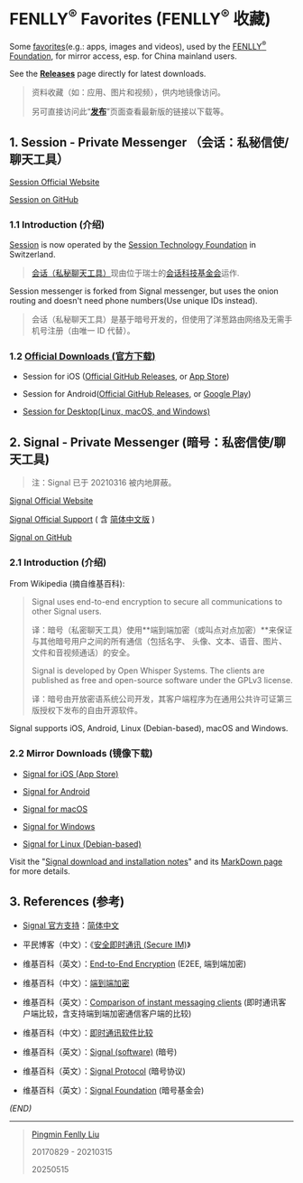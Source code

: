 # FENLLY<sup>®</sup> Favorites (FENLLY<sup>®</sup> 收藏)

Some [favorites](https://fenlly.github.io/favorites/)(e.g.: apps, images and videos), used by the [FENLLY<sup>®</sup> Foundation](https://fenlly.github.io), for mirror access, esp. for China mainland users.

See the [**Releases**](https://github.com/fenlly/favorites/releases) page directly for latest downloads.

> 资料收藏（如：应用、图片和视频），供内地镜像访问。
>
> 另可直接访问此“[**发布**](https://github.com/fenlly/favorites/releases)”页面查看最新版的链接以下载等。


## 1. Session - Private Messenger （会话：私秘信使/聊天工具）

[Session Official Website](https://getsession.org/)

[Session on GitHub](https://github.com/session-foundation/)

### 1.1 Introduction (介绍)

[Session](https://getsession.org) is now operated by the [Session Technology Foundation](https://session.foundation) in Switzerland.

> [会话（私秘聊天工具）](https://getsession.org)现由位于瑞士的[会话科技基金会](https://session.foundation)运作.

Session messenger is forked from Signal messenger, but uses the onion routing and doesn't need phone numbers(Use unique IDs instead).

> 会话（私秘聊天工具）是基于暗号开发的，但使用了洋葱路由网络及无需手机号注册（由唯一 ID 代替）。

### 1.2 [Official Downloads (官方下载)](https://getsession.org/download)

- Session for iOS ([Official GitHub Releases](https://github.com/session-foundation/session-ios/releases), or [App Store](https://apps.apple.com/cn/app/session-private-messenger/id1470168868))

- Session for Android([Official GitHub Releases](https://github.com/session-foundation/session-android/releases), or [Google Play](https://play.google.com/store/apps/details?id=network.loki.messenger))

- [Session for Desktop(Linux, macOS, and Windows)](https://github.com/session-foundation/session-desktop/releases)


## 2. Signal - Private Messenger (暗号：私密信使/聊天工具)

> 注：Signal 已于 20210316 被内地屏蔽。

[Signal Official Website](https://signal.org)

[Signal Official Support](https://support.signal.org) ( 含 [简体中文版](https://support.signal.org/hc/zh-cn) )

[Signal on GitHub](https://github.com/signalapp)

### 2.1 Introduction (介绍)

From Wikipedia (摘自维基百科):

> Signal uses end-to-end encryption to secure all communications to other Signal
> users.
>
> 译：暗号（私密聊天工具）使用**端到端加密（或叫点对点加密）**来保证与其他暗号用户之间的所有通信（包括名字、
> 头像、文本、语音、图片、文件和音视频通话）的安全。
>
> Signal is developed by Open Whisper Systems. The clients are published as free
> and open-source software under the GPLv3 license.
>
> 译：暗号由开放密语系统公司开发，其客户端程序为在通用公共许可证第三版授权下发布的自由开源软件。

Signal supports iOS, Android, Linux (Debian-based), macOS and Windows.

### 2.2 Mirror Downloads (镜像下载)

- [Signal for iOS (App Store)](https://itunes.apple.com/cn/app/signal-private-messenger/id874139669)

- [Signal for Android](https://github.com/fenlly/favorites/releases/download/latest/signal-website-release.apk)

- [Signal for macOS](https://github.com/fenlly/favorites/releases/download/latest/signal-desktop-mac.zip)

- [Signal for Windows](https://github.com/fenlly/favorites/releases/download/latest/signal-desktop-win.exe)

- [Signal for Linux (Debian-based)](https://github.com/fenlly/favorites/releases/download/latest/signal-desktop-amd64.deb)

Visit the "[Signal download and installation notes](https://fenlly.github.io/favorites/signal-download-notes.html)" and its [MarkDown page](https://github.com/fenlly/favorites/blob/main/signal-download-notes.md#download-notes-for-the-signal---private-messenger) for more details.


## 3. References (参考)

- [Signal 官方支持](https://support.signal.org)：[简体中文](https://support.signal.org/hc/zh-cn)

- 平民博客（中文）：《[安全即时通讯 (Secure IM)](https://pingmin.github.io/blog/post/secure-im.html)》

- 维基百科（英文）：[End-to-End Encryption](https://en.wikipedia.org/wiki/End-to-end_encryption) (E2EE, 端到端加密)

- 维基百科（中文）：[端到端加密](https://zh.wikipedia.org/wiki/端到端加密)

- 维基百科（英文）：[Comparison of instant messaging clients](https://en.wikipedia.org/wiki/Comparison_of_instant_messaging_clients)  (即时通讯客户端比较，含支持端到端加密通信客户端的比较)

- 维基百科（中文）：[即时通讯软件比较](https://zh.wikipedia.org/wiki/即时通讯软件比较)

- 维基百科（英文）：[Signal (software)](https://en.wikipedia.org/wiki/Signal_(software)) (暗号)

- 维基百科（英文）：[Signal Protocol](https://en.wikipedia.org/wiki/Signal_Protocol) (暗号协议)

- 维基百科（英文）：[Signal Foundation](https://en.wikipedia.org/wiki/Signal_Foundation) (暗号基金会)


_(END)_

---

> [Pingmin Fenlly Liu](https://pingmin.github.io/)
>
> 20170829 - 20210315
>
> 20250515
